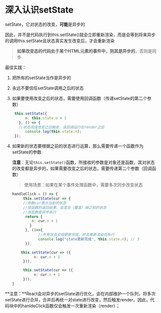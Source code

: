 # 深入认识setState

setState，它对状态的改变，**可能**是异步的

因此，并不是代码执行到this.setState()就会立即重新渲染，而是会等到将来异步的调用this.setState且状态真实发生改变后，才会重新渲染

> **如果改变态的代码处于某个HTML元素的事件中，则其是异步的**，否则是同步


最佳实践：

1. 把所有的setState当作是异步的

2. 永远不要信任setState调用之后的状态

3. 如果要使用改变之后的状态，需要使用回调函数（传递setState的第二个参数）

   ```js
    this.setState({
         n: this.state.n + 1
      }, () => {
      //状态完成改变之后触发，该回调运行在render之后
         console.log(this.state.n);
    });

4. 如果新的状态要根据之前的状态进行运算，那么需要传递一个函数作为setState的参数

   **注意**：无论`this.setState()`函数，所接收的参数是对象还是函数，其对状态的改变都是异步的，如果需要改变之后的状态，需要传递第二个参数（回调函数）

   > 使用场景：如果在某个事件处理函数中，需要多次同步改变状态

    ```js
    handleClick = () => {
         this.setState(cur => {
         //参数cur表示当前的状态
         //该函数的返回结果，会混合（覆盖）掉之前的状态
         //该函数是异步执行
          return {
             n: cur.n + 1
            }
          }, ()=>{
                //所有状态全部更新完成，并且重新渲染后执行
                console.log("state更新完成", this.state.n); // 3
          });
    
        this.setState(cur => ({
              n: cur.n + 1
         }));
    
         this.setState(cur => ({
              n: cur.n + 1
         }));
    }
    ```

**注意：**React会对异步的setState进行优化，会在内部维护一个队列，将多次setState进行合并，合并后再统一对state进行改变，然后触发render。因此，代码块中的hanldeClick函数仅会触发一次重新渲染（render）；





